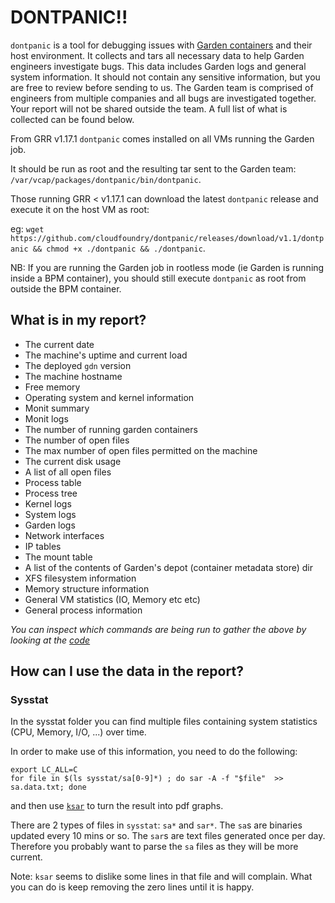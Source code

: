 # DONTPANIC!!

`dontpanic` is a tool for debugging issues with [Garden containers](https://github.com/cloudfoundry/garden-runc-release) and their host environment.
It collects and tars all necessary data to help Garden engineers investigate bugs. This data includes Garden logs and general system information.
It should not contain any sensitive information, but you are free to review before sending to us. The Garden team is comprised of engineers
from multiple companies and all bugs are investigated together. Your report will not be shared outside the team. A full list of what is collected can be found below.

From GRR v1.17.1 `dontpanic` comes installed on all VMs running the Garden job.

It should be run as root and the resulting tar sent to the Garden team: `/var/vcap/packages/dontpanic/bin/dontpanic`.

Those running GRR < v1.17.1 can download the latest `dontpanic` release and execute it on the host VM as root:

eg: `wget https://github.com/cloudfoundry/dontpanic/releases/download/v1.1/dontpanic && chmod +x ./dontpanic && ./dontpanic`.

NB: If you are running the Garden job in rootless mode (ie Garden is running inside a BPM container), you should still execute `dontpanic` as root
from outside the BPM container.

## What is in my report?

- The current date
- The machine's uptime and current load
- The deployed `gdn` version
- The machine hostname
- Free memory
- Operating system and kernel information
- Monit summary
- Monit logs
- The number of running garden containers
- The number of open files
- The max number of open files permitted on the machine
- The current disk usage
- A list of all open files
- Process table
- Process tree
- Kernel logs
- System logs
- Garden logs
- Network interfaces
- IP tables
- The mount table
- A list of the contents of Garden's depot (container metadata store) dir
- XFS filesystem information
- Memory structure information
- General VM statistics (IO, Memory etc etc)
- General process information

_You can inspect which commands are being run to gather the above by looking at the [code](https://github.com/cloudfoundry/dontpanic/blob/b5ca462b248fba3ff76afcb93b4cb20bf6dfbfce/main.go#L26-L61)_

## How can I use the data in the report?

### Sysstat

In the sysstat folder you can find multiple files containing system statistics (CPU, Memory, I/O, ...) over time.

In order to make use of this information, you need to do the following:

```
export LC_ALL=C
for file in $(ls sysstat/sa[0-9]*) ; do sar -A -f "$file"  >> sa.data.txt; done
```

and then use [`ksar`](https://www.cyberciti.biz/tips/identifying-linux-bottlenecks-sar-graphs-with-ksar.html) to turn the result into pdf graphs.

There are 2 types of files in `sysstat`: `sa*` and `sar*`. The `sa`s are binaries updated every 10 mins or so. The `sar`s are text files generated once per day. Therefore you probably want to parse the `sa` files as they will be more current.

Note: `ksar` seems to dislike some lines in that file and will complain. What you can do is keep removing the zero lines until it is happy.
